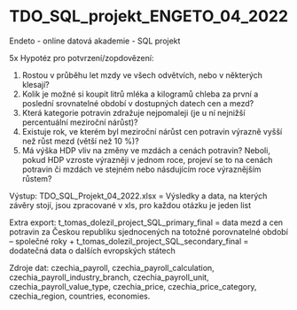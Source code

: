 # TDO_SQL_projekt_ENGETO_04_2022
Endeto - online datová akademie - SQL projekt

5x Hypotéz pro potvrzení/zopdovězení: 
  1. Rostou v průběhu let mzdy ve všech odvětvích, nebo v některých klesají?
  2. Kolik je možné si koupit litrů mléka a kilogramů chleba za první a poslední srovnatelné období v dostupných datech cen a mezd?
  3. Která kategorie potravin zdražuje nejpomaleji (je u ní nejnižší percentuální meziroční nárůst)?
  4. Existuje rok, ve kterém byl meziroční nárůst cen potravin výrazně vyšší než růst mezd (větší než 10 %)?
  5. Má výška HDP vliv na změny ve mzdách a cenách potravin? Neboli, pokud HDP vzroste výrazněji v jednom roce, projeví se to na cenách potravin či mzdách ve stejném nebo násdujícím roce výraznějším růstem?

Výstup:
TDO_SQL_Projekt_04_2022.xlsx = Výsledky a data, na kterých závěry stojí, jsou zpracované v xls, pro každou otázku je jeden list 

Extra export:
t_tomas_dolezil_project_SQL_primary_final = data mezd a cen potravin za Českou republiku sjednocených na totožné porovnatelné období – společné roky
+
t_tomas_dolezil_project_SQL_secondary_final = dodatečná data o dalších evropských státech

Zdroje dat:
czechia_payroll, czechia_payroll_calculation, czechia_payroll_industry_branch, czechia_payroll_unit, czechia_payroll_value_type, czechia_price, czechia_price_category, czechia_region, countries, economies.
